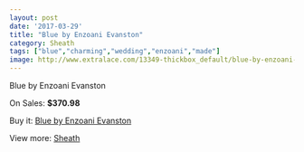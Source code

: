 ```yaml
---
layout: post
date: '2017-03-29'
title: "Blue by Enzoani Evanston"
category: Sheath
tags: ["blue","charming","wedding","enzoani","made"]
image: http://www.extralace.com/13349-thickbox_default/blue-by-enzoani-evanston.jpg
---
```

Blue by Enzoani Evanston

On Sales: **$370.98**
<a href="https://www.extralace.com/sheath/6299-blue-by-enzoani-evanston.html"><amp-img layout="responsive" width="600" height="600" src="//www.extralace.com/13349-thickbox_default/blue-by-enzoani-evanston.jpg" alt="Blue by Enzoani Evanston 0" /></a>
<a href="https://www.extralace.com/sheath/6299-blue-by-enzoani-evanston.html"><amp-img layout="responsive" width="600" height="600" src="//www.extralace.com/13350-thickbox_default/blue-by-enzoani-evanston.jpg" alt="Blue by Enzoani Evanston 1" /></a>

Buy it: [Blue by Enzoani Evanston](https://www.extralace.com/sheath/6299-blue-by-enzoani-evanston.html "Blue by Enzoani Evanston")

View more: [Sheath](https://www.extralace.com/7-sheath "Sheath")